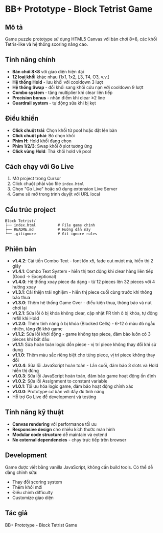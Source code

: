 # BB+ Prototype - Block Tetrist Game

## Mô tả
Game puzzle prototype sử dụng HTML5 Canvas với bàn chơi 8×8, các khối Tetris-like và hệ thống scoring nâng cao.

## Tính năng chính
- **Bàn chơi 8×8** với giao diện hiện đại
- **12 loại khối** khác nhau (1x1, 1x2, L3, T4, O3, v.v.)
- **Hệ thống Hold** - lưu khối với cooldown 3 lượt
- **Hệ thống Swap** - đổi khối sang khối cứu nạn với cooldown 9 lượt
- **Combo system** - tăng multiplier khi clear liên tiếp
- **Precision bonus** - nhân điểm khi clear ≥2 line
- **Guardrail system** - tự động sửa khi bị kẹt

## Điều khiển
- **Click chuột trái**: Chọn khối từ pool hoặc đặt lên bàn
- **Click chuột phải**: Bỏ chọn khối
- **Phím H**: Hold khối đang chọn
- **Phím 1/2/3**: Swap khối ở slot tương ứng
- **Click vùng Hold**: Thả khối hold về pool

## Cách chạy với Go Live
1. Mở project trong Cursor
2. Click chuột phải vào file `index.html`
3. Chọn "Go Live" hoặc sử dụng extension Live Server
4. Game sẽ mở trong trình duyệt với URL local

## Cấu trúc project
```
Block Tetrist/
├── index.html          # File game chính
├── README.md           # Hướng dẫn này
└── .gitignore          # Git ignore rules
```

## Phiên bản
- **v1.4.2**: Cải tiến Combo Text - font lớn x5, fade out mượt mà, hiển thị 2 giây
- **v1.4.1**: Combo Text System - hiển thị text động khi clear hàng liên tiếp (Good → Exceptional)
- **v1.4.0**: Hệ thống xoay piece đa dạng - từ 12 pieces lên 32 pieces với 4 hướng xoay
- **v1.3.1**: Cải thiện trải nghiệm - hiển thị piece cuối cùng trước khi thông báo thua
- **v1.3.0**: Thêm hệ thống Game Over - điều kiện thua, thông báo và nút chơi lại
- **v1.2.1**: Sửa lỗi ô bị khóa không clear, cập nhật FR tính ô bị khóa, tự động refill khi Hold
- **v1.2.0**: Thêm tính năng ô bị khóa (Blocked Cells) - 6-12 ô màu đỏ ngẫu nhiên, tăng độ khó game
- **v1.1.2**: Sửa lỗi khởi động - game không tạo piece, đảm bảo luôn có 3 pieces khi bắt đầu
- **v1.1.1**: Sửa hoàn toàn logic dồn piece - vị trí piece không thay đổi khi sử dụng
- **v1.1.0**: Thêm màu sắc riêng biệt cho từng piece, vị trí piece không thay đổi
- **v1.0.4**: Sửa lỗi JavaScript hoàn toàn - Lần cuối, đảm bảo 3 slots và Hold hiển thị đúng
- **v1.0.3**: Sửa lỗi JavaScript hoàn toàn, đảm bảo game hoạt động ổn định
- **v1.0.2**: Sửa lỗi Assignment to constant variable
- **v1.0.1**: Tối ưu hóa logic game, đảm bảo hoạt động chính xác
- **v1.0.0**: Prototype cơ bản với đầy đủ tính năng
- Hỗ trợ Go Live để development và testing

## Tính năng kỹ thuật
- **Canvas rendering** với performance tối ưu
- **Responsive design** cho nhiều kích thước màn hình
- **Modular code structure** dễ maintain và extend
- **No external dependencies** - chạy trực tiếp trên browser

## Development
Game được viết bằng vanilla JavaScript, không cần build tools. Có thể dễ dàng chỉnh sửa:
- Thay đổi scoring system
- Thêm khối mới
- Điều chỉnh difficulty
- Customize giao diện

## Tác giả
BB+ Prototype - Block Tetrist Game
